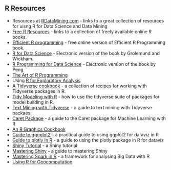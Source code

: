 ## R Resources
* Resources at [RDataMining.com](https://www.rdatamining.com/resources/online-documents-books-and-tutorials) - links to a great collection of resources for uisng R for Data Science and Data Mining
* [Free R Resources](https://committedtotape.shinyapps.io/freeR/) - links to a collection of freely available online R books. 
* [Efficient R programming](https://csgillespie.github.io/efficientR/index.html#building-the-book) - free online version of Efficient R Programming book.
* [R for Data Science](https://r4ds.had.co.nz/) - Electronic version of the book by Grolemund and Wickham. 
* [R Programming for Data Science](https://bookdown.org/rdpeng/rprogdatascience/) - Electronic version of the book by Peng
* [The Art of R Programming](http://heather.cs.ucdavis.edu/~matloff/132/NSPpart.pdf) 
* Using [R for Exploratory Analysis](https://stat545.com/)
* [A Tidyverse cookbook](https://rstudio-education.github.io/tidyverse-cookbook/) - a collection of recipes for working with Tidyverse packages in R.
* [Tidy Modeling with R](https://www.tmwr.org/) - how to use the tidyverse suite of packages for model building in R. 
* [Text Mining with Tidyverse](https://www.tidytextmining.com/) - a guide to text mining with Tidyverse packaes. 
* [Caret Package](https://topepo.github.io/caret ) - a guide to the Caret package for Machine Learning with R
* [An R Graphics Cookbook](https://r-graphics.org/)
* [Guide to gggplot2]( https://wilkelab.org/practicalgg/) - a practical guide to using ggplot2 for dataviz in R
* [Guide to plotly in R](https://plotly-r.com/) - a guide to using the plotly package in R for dataviz
* [Shiny Tutorial](http://rstudio.github.io/shiny/tutorial/) - a Shiny tutorial
* [Mastering Shiny](https://mastering-shiny.org/) - a guide to mastering Shiny 
* [Mastering Spark in R](https://therinspark.com/intro.html#) - a framework for analysing Big Data with R
* [Using R for Geocomputation](https://geocompr.robinlovelace.net/)
